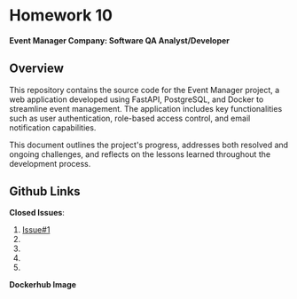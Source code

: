 # Homework 10
#### Event Manager Company: Software QA Analyst/Developer

## Overview

This repository contains the source code for the Event Manager project, a web application developed using FastAPI, PostgreSQL, and Docker to streamline event management. The application includes key functionalities such as user authentication, role-based access control, and email notification capabilities.

This document outlines the project's progress, addresses both resolved and ongoing challenges, and reflects on the lessons learned throughout the development process.

## Github Links

**Closed Issues**:
1. [Issue#1](https://github.com/aGreekGeek/Homework10/issues/1)
2.
3.
4.
5.

**Dockerhub Image**


